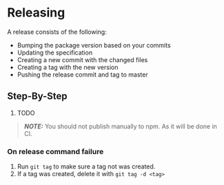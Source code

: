 # Releasing

A release consists of the following:

* Bumping the package version based on your commits
* Updating the specification
* Creating a new commit with the changed files
* Creating a tag with the new version
* Pushing the release commit and tag to master

## Step-By-Step

1. TODO

> **_NOTE:_** You should not publish manually to npm. As it will be done in CI.

### On release command failure

1. Run `git tag` to make sure a tag not was created.
2. If a tag was created, delete it with `git tag -d <tag>`
